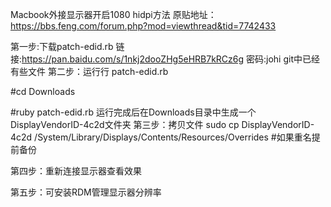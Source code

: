 Macbook外接显示器开启1080 hidpi方法
原贴地址：https://bbs.feng.com/forum.php?mod=viewthread&tid=7742433

第一步:下载patch-edid.rb
链接:https://pan.baidu.com/s/1nkj2dooZHg5eHRB7kRCz6g  密码:johi
git中已经有些文件
第二步：运行行 patch-edid.rb

#cd Downloads

#ruby patch-edid.rb
运行完成后在Downloads目录中生成一个DisplayVendorID-4c2d文件夹
第三步：拷贝文件
sudo cp DisplayVendorID-4c2d   /System/Library/Displays/Contents/Resources/Overrides   #如果重名提前备份

第四步：重新连接显示器查看效果

第五步：可安装RDM管理显示器分辨率
